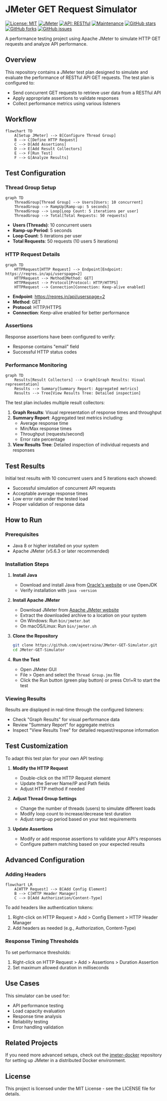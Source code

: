 # JMeter GET Request Simulator

[![License: MIT](https://img.shields.io/badge/License-MIT-yellow.svg)](https://opensource.org/licenses/MIT)
[![JMeter](https://img.shields.io/badge/JMeter-5.6.3-red.svg)](https://jmeter.apache.org/)
[![API: RESTful](https://img.shields.io/badge/API-RESTful-blue.svg)](https://reqres.in/)
[![Maintenance](https://img.shields.io/badge/Maintained%3F-yes-green.svg)](https://github.com/ajeetraina/JMeter-GET-Simulator/graphs/commit-activity)
[![GitHub stars](https://img.shields.io/github/stars/ajeetraina/JMeter-GET-Simulator.svg)](https://github.com/ajeetraina/JMeter-GET-Simulator/stargazers)
[![GitHub forks](https://img.shields.io/github/forks/ajeetraina/JMeter-GET-Simulator.svg)](https://github.com/ajeetraina/JMeter-GET-Simulator/network/members)
[![GitHub issues](https://img.shields.io/github/issues/ajeetraina/JMeter-GET-Simulator.svg)](https://github.com/ajeetraina/JMeter-GET-Simulator/issues)

A performance testing project using Apache JMeter to simulate HTTP GET requests and analyze API performance.

## Overview

This repository contains a JMeter test plan designed to simulate and evaluate the performance of RESTful API GET requests. The test plan is configured to:

-  Send concurrent GET requests to retrieve user data from a RESTful API
-  Apply appropriate assertions to validate responses
-  Collect performance metrics using various listeners

## Workflow

```mermaid
flowchart TD
    A[Setup JMeter] --> B[Configure Thread Group]
    B --> C[Define HTTP Request]
    C --> D[Add Assertions]
    D --> E[Add Result Collectors]
    E --> F[Run Test]
    F --> G[Analyze Results]
```

## Test Configuration

### Thread Group Setup

```mermaid
graph TD
    ThreadGroup[Thread Group] --> Users[Users: 10 concurrent]
    ThreadGroup --> RampUp[Ramp-up: 5 seconds]
    ThreadGroup --> Loop[Loop Count: 5 iterations per user]
    ThreadGroup --> Total[Total Requests: 50 requests]
```

-  **Users (Threads)**: 10 concurrent users
-  **Ramp-up Period**: 5 seconds
- **Loop Count**: 5 iterations per user
-  **Total Requests**: 50 requests (10 users  5 iterations)

### HTTP Request Details

```mermaid
graph TD
    HTTPRequest[HTTP Request] --> Endpoint[Endpoint: https://reqres.in/api/userspage=2]
    HTTPRequest --> Method[Method: GET]
    HTTPRequest --> Protocol[Protocol: HTTP/HTTPS]
    HTTPRequest --> Connection[Connection: Keep-alive enabled]
```

- **Endpoint**: https://reqres.in/api/userspage=2
- **Method**: GET
- **Protocol**: HTTP/HTTPS
- **Connection**: Keep-alive enabled for better performance

###  Assertions

Response assertions have been configured to verify:
- Response contains "email" field
- Successful HTTP status codes

###  Performance Monitoring

```mermaid
graph TD
    Results[Result Collectors] --> Graph[Graph Results: Visual representation]
    Results --> Summary[Summary Report: Aggregated metrics]
    Results --> Tree[View Results Tree: Detailed inspection]
```

The test plan includes multiple result collectors:

1. **Graph Results**: Visual representation of response times and throughput
2. **Summary Report**: Aggregated test metrics including:
   - Average response time
   - Min/Max response times
   - Throughput (requests/second)
   - Error rate percentage
3.  **View Results Tree**: Detailed inspection of individual requests and responses

##  Test Results

Initial test results with 10 concurrent users and 5 iterations each showed:

-  Successful simulation of concurrent API requests
-  Acceptable average response times
-  Low error rate under the tested load
-  Proper validation of response data

##  How to Run

###  Prerequisites
-  Java 8 or higher installed on your system
-  Apache JMeter (v5.6.3 or later recommended)

###  Installation Steps

1. **Install Java** 
   - Download and install Java from [Oracle's website](https://www.oracle.com/java/technologies/javase-downloads.html) or use OpenJDK
   - Verify installation with `java -version`

2. **Install Apache JMeter** 
   - Download JMeter from [Apache JMeter website](https://jmeter.apache.org/download_jmeter.cgi)
   - Extract the downloaded archive to a location on your system
   - On Windows: Run `bin/jmeter.bat`
   - On macOS/Linux: Run `bin/jmeter.sh`

3. **Clone the Repository** 
   ```bash
   git clone https://github.com/ajeetraina/JMeter-GET-Simulator.git
   cd JMeter-GET-Simulator
   ```

4. **Run the Test** 
   - Open JMeter GUI
   - File > Open and select the `Thread Group.jmx` file
   - Click the Run button (green play button) or press Ctrl+R to start the test

###  Viewing Results

Results are displayed in real-time through the configured listeners:
-  Check "Graph Results" for visual performance data
-  Review "Summary Report" for aggregate metrics
-  Inspect "View Results Tree" for detailed request/response information

##  Test Customization

To adapt this test plan for your own API testing:

1. **Modify the HTTP Request** 
   - Double-click on the HTTP Request element
   - Update the Server Name/IP and Path fields
   - Adjust HTTP method if needed

2. **Adjust Thread Group Settings** 
   - Change the number of threads (users) to simulate different loads
   - Modify loop count to increase/decrease test duration
   - Adjust ramp-up period based on your test requirements

3. **Update Assertions** 
   - Modify or add response assertions to validate your API's responses
   - Configure pattern matching based on your expected results

##  Advanced Configuration

###  Adding Headers

```mermaid
flowchart LR
    A[HTTP Request] --> B[Add Config Element]
    B --> C[HTTP Header Manager]
    C --> D[Add Authorization/Content-Type]
```

To add headers like authentication tokens:
1. Right-click on HTTP Request > Add > Config Element > HTTP Header Manager
2. Add headers as needed (e.g., Authorization, Content-Type)

###  Response Timing Thresholds

To set performance thresholds:
1. Right-click on HTTP Request > Add > Assertions > Duration Assertion
2. Set maximum allowed duration in milliseconds

##  Use Cases

This simulator can be used for:

-  API performance testing
-  Load capacity evaluation
-  Response time analysis
-  Reliability testing
-  Error handling validation

##  Related Projects

If you need more advanced setups, check out the [jmeter-docker](https://github.com/ajeetraina/jmeter-docker) repository for setting up JMeter in a distributed Docker environment.

##  License

This project is licensed under the MIT License - see the LICENSE file for details.
